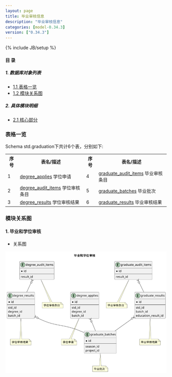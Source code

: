 ```yaml
---
layout: page
title: 毕业审核信息 
description: "毕业审核信息"
categories: [model-0.34.3]
version: ["0.34.3"]
---
```

{% include JB/setup %}

#### 目 录

##### 1. 数据库对象列表
  * [1.1 表格一览](index.html#表格一览)
  * [1.2 模块关系图](index.html#模块关系图)

##### 2. 具体模块明细
* [2.1 核心部分](/model/std/graduation/core.html)

### 表格一览
Schema std.graduation下共计6个表，分别如下:

<table class="table table-bordered table-striped table-condensed">
  <tr>
    <th class="info_header text-center">序号</th>
    <th class="info_header">表名/描述</th>
    <th class="info_header text-center">序号</th>
    <th class="info_header">表名/描述</th>
  </tr>
  <tr>
    <td>1</td>
    <td><a href="/model/std/graduation/core.html#表格-degree_applies-学位申请">degree_applies</a> 学位申请</td>
    <td>4</td>
    <td><a href="/model/std/graduation/core.html#表格-graduate_audit_items-毕业审核条目">graduate_audit_items</a> 毕业审核条目</td>
  </tr>
  <tr>
    <td>2</td>
    <td><a href="/model/std/graduation/core.html#表格-degree_audit_items-学位审核条目">degree_audit_items</a> 学位审核条目</td>
    <td>5</td>
    <td><a href="/model/std/graduation/core.html#表格-graduate_batches-毕业批次">graduate_batches</a> 毕业批次</td>
  </tr>
  <tr>
    <td>3</td>
    <td><a href="/model/std/graduation/core.html#表格-degree_results-学位审核结果">degree_results</a> 学位审核结果</td>
    <td>6</td>
    <td><a href="/model/std/graduation/core.html#表格-graduate_results-毕业审核结果">graduate_results</a> 毕业审核结果</td>
  </tr>
</table>

### 模块关系图


#### 1. 毕业和学位审核
  * 关系图

![毕业和学位审核](images/result.png)


